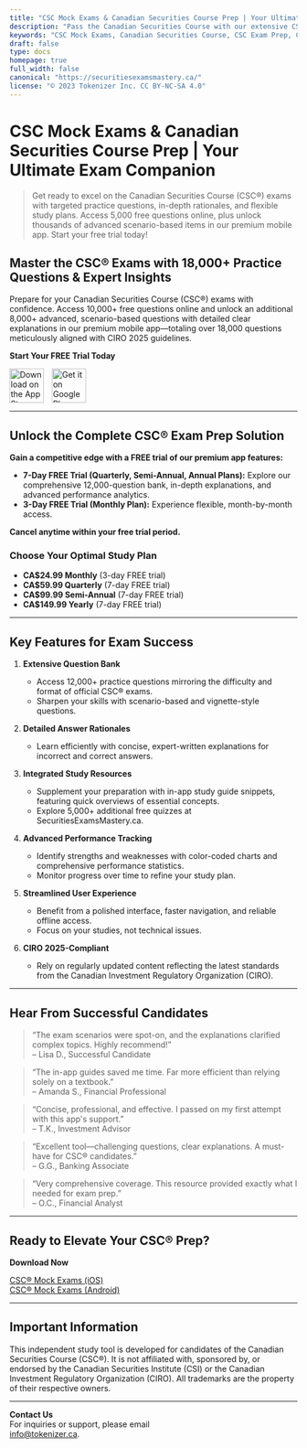 ```yaml
---
title: "CSC Mock Exams & Canadian Securities Course Prep | Your Ultimate Exam Companion"
description: "Pass the Canadian Securities Course with our extensive CSC Mock Exams and powerful study app. Access 5,000 free questions online, plus unlock 7,000 advanced scenario-based questions in our premium mobile app. Start your free 7-day trial and excel in the CSC Exam."
keywords: "CSC Mock Exams, Canadian Securities Course, CSC Exam Prep, Canadian Securities, Exam 1, Exam 2, Volume 1, Volume 2, Exam Weighting, Exam Breakdown, Test Questions, CIRO 2025"
draft: false
type: docs
homepage: true
full_width: false
canonical: "https://securitiesexamsmastery.ca/"
license: "© 2023 Tokenizer Inc. CC BY-NC-SA 4.0"
---
```


# CSC Mock Exams & Canadian Securities Course Prep | Your Ultimate Exam Companion

> Get ready to excel on the Canadian Securities Course (CSC®) exams with targeted practice questions, in-depth rationales, and flexible study plans. Access 5,000 free questions online, plus unlock thousands of advanced scenario-based items in our premium mobile app. Start your free trial today!

## Master the CSC® Exams with 18,000+ Practice Questions & Expert Insights

Prepare for your Canadian Securities Course (CSC®) exams with confidence. Access 10,000+ free questions online and unlock an additional 8,000+ advanced, scenario-based questions with detailed clear explanations in our premium mobile app—totaling over 18,000 questions meticulously aligned with CIRO 2025 guidelines.

**Start Your FREE Trial Today**


<a href="https://apps.apple.com/app/apple-store/id1667869674"
      style="display: inline-block; margin-right: 10px; vertical-align: middle;">
      <img alt="Download on the App Store" src='/Download_on_the_App_Store_Badge_US-UK_RGB_blk_092917.svg'
         style="height: 60px;">
</a>
<a href="https://play.google.com/store/apps/details?id=ca.tokenizer.cscexams"
      style="display: inline-block; vertical-align: middle;">
      <img alt='Get it on Google Play' src='/GetItOnGooglePlay_Badge_Web_color_English.png'
         style="height: 60px;" />
</a>


---

## Unlock the Complete CSC® Exam Prep Solution

**Gain a competitive edge with a FREE trial of our premium app features:**

- **7-Day FREE Trial (Quarterly, Semi-Annual, Annual Plans):** Explore our comprehensive 12,000-question bank, in-depth explanations, and advanced performance analytics.  
- **3-Day FREE Trial (Monthly Plan):** Experience flexible, month-by-month access.

**Cancel anytime within your free trial period.**

### Choose Your Optimal Study Plan

- **CA$24.99 Monthly** (3-day FREE trial)  
- **CA$59.99 Quarterly** (7-day FREE trial)  
- **CA$99.99 Semi-Annual** (7-day FREE trial)  
- **CA$149.99 Yearly** (7-day FREE trial)

---

## Key Features for Exam Success

1. **Extensive Question Bank**  
   - Access 12,000+ practice questions mirroring the difficulty and format of official CSC® exams.  
   - Sharpen your skills with scenario-based and vignette-style questions.

2. **Detailed Answer Rationales**  
   - Learn efficiently with concise, expert-written explanations for incorrect and correct answers.

3. **Integrated Study Resources**  
   - Supplement your preparation with in-app study guide snippets, featuring quick overviews of essential concepts.  
   - Explore 5,000+ additional free quizzes at SecuritiesExamsMastery.ca.

4. **Advanced Performance Tracking**  
   - Identify strengths and weaknesses with color-coded charts and comprehensive performance statistics.  
   - Monitor progress over time to refine your study plan.

5. **Streamlined User Experience**  
   - Benefit from a polished interface, faster navigation, and reliable offline access.  
   - Focus on your studies, not technical issues.

6. **CIRO 2025-Compliant**  
   - Rely on regularly updated content reflecting the latest standards from the Canadian Investment Regulatory Organization (CIRO).

---

## Hear From Successful Candidates

> “The exam scenarios were spot-on, and the explanations clarified complex topics. Highly recommend!”  
> – Lisa D., Successful Candidate  

> “The in-app guides saved me time. Far more efficient than relying solely on a textbook.”  
> – Amanda S., Financial Professional  

> “Concise, professional, and effective. I passed on my first attempt with this app's support.”  
> – T.K., Investment Advisor  

> “Excellent tool—challenging questions, clear explanations. A must-have for CSC® candidates.”  
> – G.G., Banking Associate  

> “Very comprehensive coverage. This resource provided exactly what I needed for exam prep.”  
> – O.C., Financial Analyst  

---

## Ready to Elevate Your CSC® Prep?

**Download Now**

[CSC® Mock Exams (iOS)](https://apps.apple.com/app/apple-store/id1667869674?pt=125644195&ct=SecuritiesExamsMastery&mt=8)  
[CSC® Mock Exams (Android)](https://play.google.com/store/apps/details?id=ca.tokenizer.cscexams)

---

## Important Information

This independent study tool is developed for candidates of the Canadian Securities Course (CSC®). It is not affiliated with, sponsored by, or endorsed by the Canadian Securities Institute (CSI) or the Canadian Investment Regulatory Organization (CIRO). All trademarks are the property of their respective owners.

---

**Contact Us**  
For inquiries or support, please email  
[info@tokenizer.ca](mailto:info@tokenizer.ca?subject=SecuritiesExamsMastery.ca).
